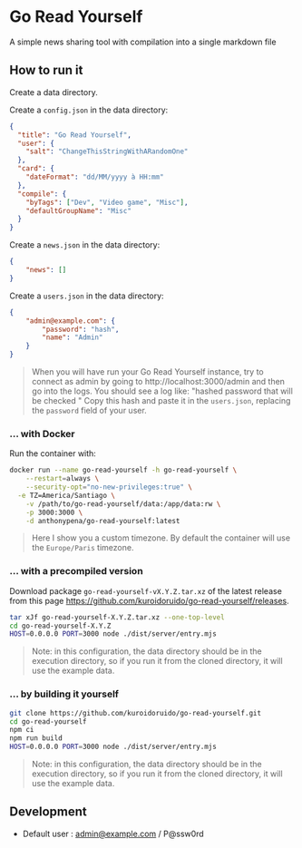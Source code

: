 # Go Read Yourself

A simple news sharing tool with compilation into a single markdown file

## How to run it

Create a data directory.

Create a `config.json` in the data directory:

```JSON
{
  "title": "Go Read Yourself",
  "user": {
    "salt": "ChangeThisStringWithARandomOne"
  },
  "card": {
    "dateFormat": "dd/MM/yyyy à HH:mm"
  },
  "compile": {
    "byTags": ["Dev", "Video game", "Misc"],
    "defaultGroupName": "Misc"
  }
}
```

Create a `news.json` in the data directory:

```JSON
{
    "news": []
}
```

Create a `users.json` in the data directory:

```JSON
{
    "admin@example.com": {
        "password": "hash",
        "name": "Admin"
    }
}
```

> When you will have run your Go Read Yourself instance, try to connect as admin by going to http://localhost:3000/admin and then go into the logs.
> You should see a log like: "hashed password that will be checked <hash>"
> Copy this hash and paste it in the `users.json`, replacing the `password` field of your user.

### ... with Docker

Run the container with:

```Bash
docker run --name go-read-yourself -h go-read-yourself \
	--restart=always \
	--security-opt="no-new-privileges:true" \
  -e TZ=America/Santiago \
	-v /path/to/go-read-yourself/data:/app/data:rw \
	-p 3000:3000 \
	-d anthonypena/go-read-yourself:latest
```

> Here I show you a custom timezone. By default the container will use the `Europe/Paris` timezone.

### ... with a precompiled version

Download package `go-read-yourself-vX.Y.Z.tar.xz` of the latest release from this page https://github.com/kuroidoruido/go-read-yourself/releases.

```Bash
tar xJf go-read-yourself-X.Y.Z.tar.xz --one-top-level
cd go-read-yourself-X.Y.Z
HOST=0.0.0.0 PORT=3000 node ./dist/server/entry.mjs
```

> Note: in this configuration, the data directory should be in the execution directory, so if you run it from the cloned directory, it will use the example data.

### ... by building it yourself

```Bash
git clone https://github.com/kuroidoruido/go-read-yourself.git
cd go-read-yourself
npm ci
npm run build
HOST=0.0.0.0 PORT=3000 node ./dist/server/entry.mjs
```

> Note: in this configuration, the data directory should be in the execution directory, so if you run it from the cloned directory, it will use the example data.

## Development

- Default user : admin@example.com / P@ssw0rd

